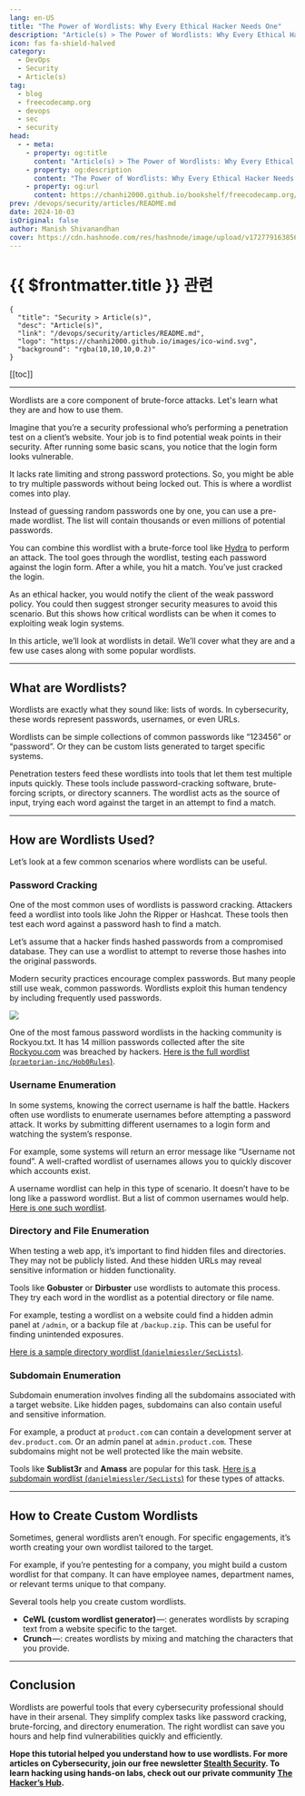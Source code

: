 ```yaml
---
lang: en-US
title: "The Power of Wordlists: Why Every Ethical Hacker Needs One"
description: "Article(s) > The Power of Wordlists: Why Every Ethical Hacker Needs One"
icon: fas fa-shield-halved
category:
  - DevOps
  - Security
  - Article(s)
tag:
  - blog
  - freecodecamp.org
  - devops
  - sec
  - security
head:
  - - meta:
    - property: og:title
      content: "Article(s) > The Power of Wordlists: Why Every Ethical Hacker Needs One"
    - property: og:description
      content: "The Power of Wordlists: Why Every Ethical Hacker Needs One"
    - property: og:url
      content: https://chanhi2000.github.io/bookshelf/freecodecamp.org/the-power-of-wordlists-why-every-ethical-hacker-needs-one.html
prev: /devops/security/articles/README.md
date: 2024-10-03
isOriginal: false
author: Manish Shivanandhan
cover: https://cdn.hashnode.com/res/hashnode/image/upload/v1727791638563/645b35c6-cf51-43dd-966c-09e0a5274c84.png
---
```


# {{ $frontmatter.title }} 관련

```component VPCard
{
  "title": "Security > Article(s)",
  "desc": "Article(s)",
  "link": "/devops/security/articles/README.md",
  "logo": "https://chanhi2000.github.io/images/ico-wind.svg",
  "background": "rgba(10,10,10,0.2)"
}
```

[[toc]]

---

<SiteInfo
  name="The Power of Wordlists: Why Every Ethical Hacker Needs One"
  desc="Wordlists are a core component of brute-force attacks. Let's learn what they are and how to use them. Imagine that you’re a security professional who’s performing a penetration test on a client’s website. Your job is to find potential weak points in ..."
  url="https://freecodecamp.org/news/the-power-of-wordlists-why-every-ethical-hacker-needs-one"
  logo="https://cdn.freecodecamp.org/universal/favicons/favicon.ico"
  preview="https://cdn.hashnode.com/res/hashnode/image/upload/v1727791638563/645b35c6-cf51-43dd-966c-09e0a5274c84.png"/>

Wordlists are a core component of brute-force attacks. Let's learn what they are and how to use them.

Imagine that you’re a security professional who’s performing a penetration test on a client’s website. Your job is to find potential weak points in their security. After running some basic scans, you notice that the login form looks vulnerable.

It lacks rate limiting and strong password protections. So, you might be able to try multiple passwords without being locked out. This is where a wordlist comes into play.

Instead of guessing random passwords one by one, you can use a pre-made wordlist. The list will contain thousands or even millions of potential passwords.

You can combine this wordlist with a brute-force tool like [<FontIcon icon="fas fa-globe"/>Hydra](https://stealthsecurity.sh/p/hacking-hydra-practical-tutorial) to perform an attack. The tool goes through the wordlist, testing each password against the login form. After a while, you hit a match. You’ve just cracked the login.

As an ethical hacker, you would notify the client of the weak password policy. You could then suggest stronger security measures to avoid this scenario. But this shows how critical wordlists can be when it comes to exploiting weak login systems.

In this article, we’ll look at wordlists in detail. We’ll cover what they are and a few use cases along with some popular wordlists.

---

## What are Wordlists?

Wordlists are exactly what they sound like: lists of words. In cybersecurity, these words represent passwords, usernames, or even URLs.

Wordlists can be simple collections of common passwords like “123456” or “password”. Or they can be custom lists generated to target specific systems.

Penetration testers feed these wordlists into tools that let them test multiple inputs quickly. These tools include password-cracking software, brute-forcing scripts, or directory scanners. The wordlist acts as the source of input, trying each word against the target in an attempt to find a match.

---

## How are Wordlists Used?

Let’s look at a few common scenarios where wordlists can be useful.

### Password Cracking

One of the most common uses of wordlists is password cracking. Attackers feed a wordlist into tools like John the Ripper or Hashcat. These tools then test each word against a password hash to find a match.

Let’s assume that a hacker finds hashed passwords from a compromised database. They can use a wordlist to attempt to reverse those hashes into the original passwords.

Modern security practices encourage complex passwords. But many people still use weak, common passwords. Wordlists exploit this human tendency by including frequently used passwords.

![](https://cdn.hashnode.com/res/hashnode/image/upload/v1727791741753/79b4837b-f1e8-4af1-994f-ecd2e89075b6.png)

One of the most famous password wordlists in the hacking community is Rockyou.txt. It has 14 million passwords collected after the site [<FontIcon icon="fas fa-globe"/>Rockyou.com](http://Rockyou.com) was breached by hackers. [Here is the full wordlist (<FontIcon icon="iconfont icon-github"/>`praetorian-inc/Hob0Rules`)](https://github.com/praetorian-inc/Hob0Rules/blob/master/wordlists/rockyou.txt.gz).

### Username Enumeration

In some systems, knowing the correct username is half the battle. Hackers often use wordlists to enumerate usernames before attempting a password attack. It works by submitting different usernames to a login form and watching the system’s response.

For example, some systems will return an error message like “Username not found”. A well-crafted wordlist of usernames allows you to quickly discover which accounts exist.

A username wordlist can help in this type of scenario. It doesn’t have to be long like a password wordlist. But a list of common usernames would help. [Here is one such wordlist](https://github.com/danielmiessler/SecLists/blob/master/Usernames/top-usernames-shortlist.txt).

### Directory and File Enumeration

When testing a web app, it’s important to find hidden files and directories. They may not be publicly listed. And these hidden URLs may reveal sensitive information or hidden functionality.

Tools like **Gobuster** or **Dirbuster** use wordlists to automate this process. They try each word in the wordlist as a potential directory or file name.

For example, testing a wordlist on a website could find a hidden admin panel at <FontIcon icon="fas fa-folder-open"/>`/admin`, or a backup file at `/backup.zip`. This can be useful for finding unintended exposures.

[Here is a sample directory wordlist (<FontIcon icon="iconfont icon-github"/>`danielmiessler/SecLists`)](https://github.com/danielmiessler/SecLists/blob/master/Discovery/Web-Content/directory-list-1.0.txt).

### Subdomain Enumeration

Subdomain enumeration involves finding all the subdomains associated with a target website. Like hidden pages, subdomains can also contain useful and sensitive information.

For example, a product at `product.com` can contain a development server at `dev.product.com`. Or an admin panel at `admin.product.com`. These subdomains might not be well protected like the main website.

Tools like **Sublist3r** and **Amass** are popular for this task. [Here is a subdomain wordlist (<FontIcon icon="iconfont icon-github"/>`danielmiessler/SecLists`)](https://github.com/danielmiessler/SecLists/blob/master/Discovery/DNS/subdomains-top1million-5000.txt) for these types of attacks.

---

## How to Create Custom Wordlists

Sometimes, general wordlists aren’t enough. For specific engagements, it’s worth creating your own wordlist tailored to the target.

For example, if you’re pentesting for a company, you might build a custom wordlist for that company. It can have employee names, department names, or relevant terms unique to that company.

Several tools help you create custom wordlists.

- **CeWL (custom wordlist generator)** —: generates wordlists by scraping text from a website specific to the target.
- **Crunch** —: creates wordlists by mixing and matching the characters that you provide.

---

## Conclusion

Wordlists are powerful tools that every cybersecurity professional should have in their arsenal. They simplify complex tasks like password cracking, brute-forcing, and directory enumeration. The right wordlist can save you hours and help find vulnerabilities quickly and efficiently.

**Hope this tutorial helped you understand how to use wordlists. For more articles on Cybersecurity, join our free newsletter [<FontIcon icon="fas fa-globe"/>Stealth Security](https://stealthsecurity.sh/). To learn hacking using hands-on labs, check out our private community [<FontIcon icon="fas fa-globe"/>The Hacker’s Hub](https://skool.com/hackershub).**